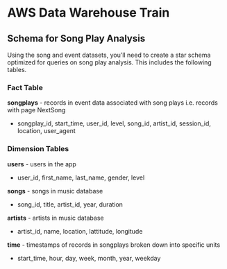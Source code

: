 # AWS Data Warehouse Train


## Schema for Song Play Analysis
Using the song and event datasets, you'll need to create a star schema optimized for queries on song play analysis. This includes the following tables.

### Fact Table
**songplays** - records in event data associated with song plays i.e. records with page NextSong
- songplay_id, start_time, user_id, level, song_id, artist_id, session_id, location, user_agent
### Dimension Tables
**users** - users in the app
- user_id, first_name, last_name, gender, level

**songs** - songs in music database
- song_id, title, artist_id, year, duration

**artists** - artists in music database
- artist_id, name, location, lattitude, longitude

**time** - timestamps of records in songplays broken down into specific units
- start_time, hour, day, week, month, year, weekday
